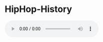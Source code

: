 HipHop-History
==============
<audio src="/music/good_enough.mp3" controls>  
	<embed 
	src="/music/good_enough.mp3"
	width="300"
	height="90"
	loop="false"
	autostart="false" />
</audio>
